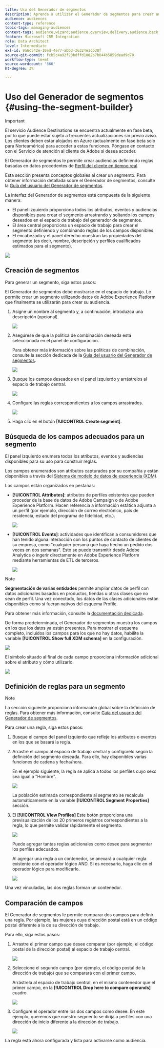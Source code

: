 ```yaml
---
title: Uso del Generador de segmentos
description: Aprenda a utilizar el Generador de segmentos para crear audiencias.
audience: audiences
content-type: reference
topic-tags: managing-audiences
context-tags: audience,wizard;audience,overview;delivery,audience,back
feature: Microsoft CRM Integration
role: Data Architect
level: Intermediate
exl-id: 9a6c542e-10ed-4e77-abb3-36324e1cb38f
source-git-commit: fcb5c4a92f23bdffd1082b7b044b5859dead9d70
workflow-type: tm+mt
source-wordcount: '866'
ht-degree: 3%

---
```


# Uso del Generador de segmentos {#using-the-segment-builder}

>[!IMPORTANT]
>
>El servicio Audience Destinations se encuentra actualmente en fase beta, por lo que puede estar sujeto a frecuentes actualizaciones sin previo aviso. Los clientes deben estar alojados en Azure (actualmente en fase beta solo para Norteamérica) para acceder a estas funciones. Póngase en contacto con el Servicio de atención al cliente de Adobe si desea acceder.

El Generador de segmentos le permite crear audiencias definiendo reglas basadas en datos procedentes de [Perfil del cliente en tiempo real](https://experienceleague.adobe.com/docs/experience-platform/profile/home.html).

Esta sección presenta conceptos globales al crear un segmento. Para obtener información detallada sobre el Generador de segmentos, consulte la [Guía del usuario del Generador de segmentos](https://experienceleague.adobe.com/docs/experience-platform/segmentation/ui/overview.html).

La interfaz del Generador de segmentos está compuesta de la siguiente manera:

* El panel izquierdo proporciona todos los atributos, eventos y audiencias disponibles para crear el segmento arrastrando y soltando los campos deseados en el espacio de trabajo del generador de segmentos.
* El área central proporciona un espacio de trabajo para crear el segmento definiendo y combinando reglas de los campos disponibles.
* El encabezado y el panel derecho muestran las propiedades del segmento (es decir, nombre, descripción y perfiles cualificados estimados para el segmento).

![](assets/aep_audiences_interface.png)

## Creación de segmentos

Para generar un segmento, siga estos pasos:

El Generador de segmentos debe mostrarse en el espacio de trabajo. Le permite crear un segmento utilizando datos de Adobe Experience Platform que finalmente se utilizarán para crear su audiencia.

1. Asigne un nombre al segmento y, a continuación, introduzca una descripción (opcional).

   ![](assets/aep_audiences_creation_edit_name.png)

1. Asegúrese de que la política de combinación deseada está seleccionada en el panel de configuración.

   Para obtener más información sobre las políticas de combinación, consulte la sección dedicada de la [Guía del usuario del Generador de segmentos](https://experienceleague.adobe.com/docs/experience-platform/segmentation/ui/overview.html).

   ![](assets/aep_audiences_mergepolicy.png)

1. Busque los campos deseados en el panel izquierdo y arrástrelos al espacio de trabajo central.

   ![](assets/aep_audiences_dragfield.png)

1. Configure las reglas correspondientes a los campos arrastrados.

   ![](assets/aep_audiences_configure_rules.png)

1. Haga clic en el botón **[!UICONTROL Create segment]**.

## Búsqueda de los campos adecuados para un segmento

El panel izquierdo enumera todos los atributos, eventos y audiencias disponibles para su uso para construir reglas.

Los campos enumerados son atributos capturados por su compañía y están disponibles a través del [Sistema de modelo de datos de experiencia (XDM)](https://experienceleague.adobe.com/docs/experience-platform/xdm/home.html).

Los campos están organizados en pestañas:

* **[!UICONTROL Attributes]**: atributos de perfiles existentes que pueden proceder de la base de datos de Adobe Campaign o de Adobe Experience Platform. Hacen referencia a información estática adjunta a un perfil (por ejemplo, dirección de correo electrónico, país de residencia, estado del programa de fidelidad, etc.).

   ![](assets/aep_audiences_attributestab.png)

* **[!UICONTROL Events]**: actividades que identifican a consumidores que han tenido alguna interacción con los puntos de contacto de clientes de su empresa, como &quot;cualquier persona que haya hecho un pedido dos veces en dos semanas&quot;. Esto se puede transmitir desde Adobe Analytics o ingerir directamente en Adobe Experience Platform mediante herramientas de ETL de terceros.

   ![](assets/aep_audiences_eventstab.png)

>[!NOTE]
>
>**Segmentación de varias entidades** permite ampliar datos de perfil con datos adicionales basados en productos, tiendas u otras clases que no sean de perfil. Una vez conectado, los datos de las clases adicionales están disponibles como si fueran nativos del esquema Profile.
>
>Para obtener más información, consulte la [documentación dedicada](https://experienceleague.adobe.com/docs/experience-platform/segmentation/multi-entity-segmentation.html).

De forma predeterminada, el Generador de segmentos muestra los campos en los que los datos ya están presentes. Para mostrar el esquema completo, incluidos los campos para los que no hay datos, habilite la variable **[!UICONTROL Show full XDM schema]** en la configuración.

![](assets/aep_audiences_populatedfields.png)

El símbolo situado al final de cada campo proporciona información adicional sobre el atributo y cómo utilizarlo.

![](assets/aep_audiences_isymbol.png)

## Definición de reglas para un segmento

>[!NOTE]
>
>La sección siguiente proporciona información global sobre la definición de reglas. Para obtener más información, consulte [Guía del usuario del Generador de segmentos](https://experienceleague.adobe.com/docs/experience-platform/segmentation/ui/overview.html).

Para crear una regla, siga estos pasos:

1. Busque el campo del panel izquierdo que refleje los atributos o eventos en los que se basará la regla.

1. Arrastre el campo al espacio de trabajo central y configúrelo según la definición del segmento deseada. Para ello, hay disponibles varias funciones de cadena y fecha/hora.

   En el ejemplo siguiente, la regla se aplica a todos los perfiles cuyo sexo sea igual a &quot;Hombre&quot;.

   ![](assets/aep_audiences_malegender.png)

   La población estimada correspondiente al segmento se recalcula automáticamente en la variable **[!UICONTROL Segment Properties]** sección.

1. El **[!UICONTROL View Profiles]** Este botón proporciona una previsualización de los 20 primeros registros correspondientes a la regla, lo que permite validar rápidamente el segmento.

   ![](assets/aep_audiences_samplepreview.png)

   Puede agregar tantas reglas adicionales como desee para segmentar los perfiles adecuados.

   Al agregar una regla a un contenedor, se anexará a cualquier regla existente con el operador lógico AND. Si es necesario, haga clic en el operador lógico para modificarlo.

   ![](assets/aep_audiences_andoperator.png)

Una vez vinculadas, las dos reglas forman un contenedor.

## Comparación de campos

El Generador de segmentos le permite comparar dos campos para definir una regla. Por ejemplo, las mujeres cuya dirección postal está en un código postal diferente a la de su dirección de trabajo.

Para ello, siga estos pasos:

1. Arrastre el primer campo que desee comparar (por ejemplo, el código postal de la dirección postal) al espacio de trabajo central.

   ![](assets/aep_audiences_comparing_1.png)

1. Seleccione el segundo campo (por ejemplo, el código postal de la dirección de trabajo) que se comparará con el primer campo.

   Arrástrela al espacio de trabajo central, en el mismo contenedor que el primer campo, en la **[!UICONTROL Drop here to compare operands]** cuadro.

   ![](assets/aep_audiences_comparing_2.png)

1. Configure el operador entre los dos campos como desee. En este ejemplo, queremos que nuestro segmento se dirija a perfiles con una dirección de inicio diferente a la dirección de trabajo.

   ![](assets/aep_audiences_comparing_3.png)

La regla está ahora configurada y lista para activarse como audiencia.
